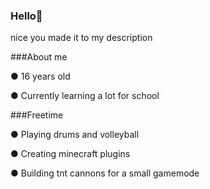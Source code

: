 ### Hello👋

nice you made it to my description

###About me



● 16 years old

● Currently learning a lot for school

###Freetime



● Playing drums and volleyball

● Creating minecraft plugins

● Building tnt cannons for a small gamemode

<!--
**Stupidus2/Stupidus2** is a ✨ _special_ ✨ repository because its `README.md` (this file) appears on your GitHub profile.

Here are some ideas to get you started:

- 🔭 I’m currently working on ...
- 🌱 I’m currently learning ...
- 👯 I’m looking to collaborate on ...
- 🤔 I’m looking for help with ...
- 💬 Ask me about ...
- 📫 How to reach me: ...
- 😄 Pronouns: ...
- ⚡ Fun fact: ...
-->
